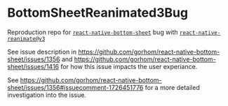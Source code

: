 # BottomSheetReanimated3Bug

Reproduction repo for [`react-native-bottom-sheet`](https://github.com/gorhom/react-native-bottom-sheet) bug with [`react-native-reanimate@v3`](https://github.com/software-mansion/react-native-reanimated)

See issue description in https://github.com/gorhom/react-native-bottom-sheet/issues/1356 and https://github.com/gorhom/react-native-bottom-sheet/issues/1416 for how this issue impacts the user experiance.

See https://github.com/gorhom/react-native-bottom-sheet/issues/1356#issuecomment-1726451776 for a more detailed investigation into the issue.
